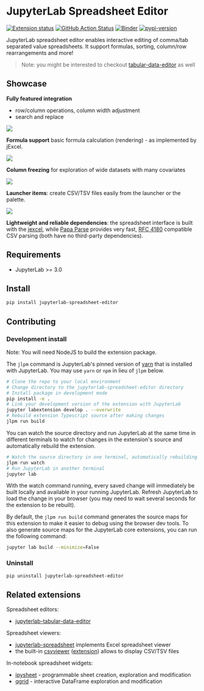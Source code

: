 # JupyterLab Spreadsheet Editor

[![Extension status](https://img.shields.io/badge/status-ready-success "ready to be used")](https://jupyterlab-contrib.github.io/)
[![GitHub Action Status](https://github.com/jupyterlab-contrib/jupyterlab-spreadsheet-editor/actions/workflows/build.yml/badge.svg)](https://github.com/jupyterlab-contrib/jupyterlab-spreadsheet-editor/actions/workflows/build.yml)
[![Binder](https://mybinder.org/badge_logo.svg)](https://mybinder.org/v2/gh/jupyterlab-contrib/jupyterlab-spreadsheet-editor/main?urlpath=lab)
[![pypi-version](https://img.shields.io/pypi/v/jupyterlab-spreadsheet-editor.svg)](https://python.org/pypi/jupyterlab-spreadsheet-editor)

JupyterLab spreadsheet editor enables interactive editing of comma/tab separated value spreadsheets.
It support formulas, sorting, column/row rearrangements and more!

> Note: you might be interested to checkout [tabular-data-editor](https://github.com/jupytercalpoly/jupyterlab-tabular-data-editor) as well

## Showcase

**Fully featured integration**

- row/column operations, column width adjustment
- search and replace

![](https://raw.githubusercontent.com/jupyterlab-contrib/jupyterlab-spreadsheet-editor/main/screenshots/setosa-demo.gif)

**Formula support**
basic formula calculation (rendering) - as implemented by jExcel.

![](https://raw.githubusercontent.com/jupyterlab-contrib/jupyterlab-spreadsheet-editor/main/screenshots/formula-support.gif)

**Column freezing**
for exploration of wide datasets with many covariates

![](https://raw.githubusercontent.com/jupyterlab-contrib/jupyterlab-spreadsheet-editor/main/screenshots/freeze-support.gif)

**Launcher items**:
create CSV/TSV files easily from the launcher or the palette.

![](https://raw.githubusercontent.com/jupyterlab-contrib/jupyterlab-spreadsheet-editor/main/screenshots/launcher.png)

**Lightweight and reliable dependencies**:
the spreadsheet interface is built with the [jexcel](https://github.com/paulhodel/jexcel), while [Papa Parse](https://github.com/mholt/PapaParse) provides very fast, [RFC 4180](https://tools.ietf.org/html/rfc4180) compatible CSV parsing (both have no third-party dependencies).

## Requirements

- JupyterLab >= 3.0

## Install

```bash
pip install jupyterlab-spreadsheet-editor
```

## Contributing

### Development install

Note: You will need NodeJS to build the extension package.

The `jlpm` command is JupyterLab's pinned version of
[yarn](https://yarnpkg.com/) that is installed with JupyterLab. You may use
`yarn` or `npm` in lieu of `jlpm` below.

```bash
# Clone the repo to your local environment
# Change directory to the jupyterlab-spreadsheet-editor directory
# Install package in development mode
pip install -e .
# Link your development version of the extension with JupyterLab
jupyter labextension develop . --overwrite
# Rebuild extension Typescript source after making changes
jlpm run build
```

You can watch the source directory and run JupyterLab at the same time in different terminals to watch for changes in the extension's source and automatically rebuild the extension.

```bash
# Watch the source directory in one terminal, automatically rebuilding when needed
jlpm run watch
# Run JupyterLab in another terminal
jupyter lab
```

With the watch command running, every saved change will immediately be built locally and available in your running JupyterLab. Refresh JupyterLab to load the change in your browser (you may need to wait several seconds for the extension to be rebuilt).

By default, the `jlpm run build` command generates the source maps for this extension to make it easier to debug using the browser dev tools. To also generate source maps for the JupyterLab core extensions, you can run the following command:

```bash
jupyter lab build --minimize=False
```

### Uninstall

```bash
pip uninstall jupyterlab-spreadsheet-editor
```

## Related extensions

Spreadsheet editors:

- [jupyterlab-tabular-data-editor](https://github.com/jupytercalpoly/jupyterlab-tabular-data-editor)

Spreadsheet viewers:

- [jupyterlab-spreadsheet](https://github.com/quigleyj97/jupyterlab-spreadsheet) implements Excel spreadsheet viewer
- the built-in [csvviewer](https://github.com/jupyterlab/jupyterlab/tree/master/packages/csvviewer) ([extension](https://github.com/jupyterlab/jupyterlab/tree/master/packages/csvviewer-extension)) allows to display CSV/TSV files

In-notebook spreadsheet widgets:
- [ipysheet](https://github.com/QuantStack/ipysheet) - programmable sheet creation, exploration and modification
- [qgrid](https://github.com/quantopian/qgrid) - interactive DataFrame exploration and modification
